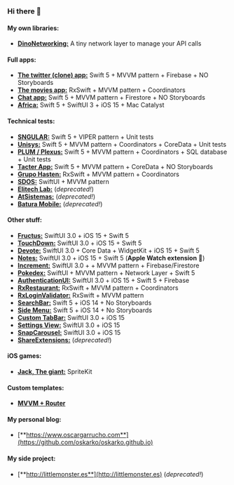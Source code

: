 ### Hi there 👋

#### My own libraries:
  - [**DinoNetworking:**](https://github.com/oskarko/DinoNetworking) A tiny network layer to manage your API calls 

#### Full apps:
  - [**The twitter (clone) app:**](https://github.com/oskarko/TwitterTutorial) Swift 5 + MVVM pattern + Firebase + NO Storyboards
  - [**The movies app:**](https://github.com/oskarko/TheMoviesApp) RxSwift + MVVM pattern + Coordinators
  - [**Chat app:**](https://github.com/oskarko/FireChat) Swift 5 + MVVM pattern + Firestore + NO Storyboards
  - [**Africa:**](https://github.com/oskarko/Africa) Swift 5 + SwiftUI 3 + iOS 15 + Mac Catalyst 
  
#### Technical tests:
  - [**SNGULAR:**](https://github.com/oskarko/SngularTechTest) Swift 5 + VIPER pattern + Unit tests
  - [**Unisys:**](https://github.com/oskarko/Unisys) Swift 5 + MVVM pattern + Coordinators + CoreData + Unit tests
  - [**PLUM / Plexus:**](https://github.com/oskarko/MARVEL-Heroes) Swift 5 + MVVM pattern + Coordinators + SQL database + Unit tests
  - [**Tacter App:**](https://github.com/oskarko/TacterApp) Swift 5 + MVVM pattern + CoreData + NO Storyboards
  - [**Grupo Hasten:**](https://github.com/oskarko/RxRGH) RxSwift + MVVM pattern + Coordinators
  - [**SDOS:**](https://github.com/oskarko/SDOSRepo) SwiftUI + MVVM pattern
  - [**Elitech Lab:**](https://github.com/oskarko/pruebaElitechLab) (*deprecated!*)
  - [**AtSistemas:**](https://github.com/oskarko/pruebaAtSistemas) (*deprecated!*)
  - [**Batura Mobile:**](https://github.com/oskarko/pruebaBaturaMobile) (*deprecated!*)
  
 #### Other stuff:
  - [**Fructus:**](https://github.com/oskarko/Fructus/) SwiftUI 3.0 + iOS 15 + Swift 5
  - [**TouchDown:**](https://github.com/oskarko/Touchdown/) SwiftUI 3.0 + iOS 15 + Swift 5
  - [**Devote:**](https://github.com/oskarko/Devote/) SwiftUI 3.0 + Core Data + WidgetKit + iOS 15 + Swift 5
  - [**Notes:**](https://github.com/oskarko/Notes) SwiftUI 3.0 + iOS 15 + Swift 5 (**Apple Watch extension** 👾)
  - [**Increment:**](https://github.com/oskarko/Increment) SwiftUI 3.0 + + MVVM pattern + Firebase/Firestore
  - [**Pokedex:**](https://github.com/oskarko/Pokedex) SwiftUI + MVVM pattern + Network Layer + Swift 5
  - [**AuthenticationUI:**](https://github.com/oskarko/AuthenticationUI/) SwiftUI 3.0 + iOS 15 + Swift 5 + Firebase
  - [**RxRestaurant:**](https://github.com/oskarko/RxRestaurantsList) RxSwift + MVVM pattern + Coordinators
  - [**RxLoginValidator:**](https://github.com/oskarko/RxLoginValidation) RxSwift + MVVM pattern
  - [**SearchBar:**](https://github.com/oskarko/SearchBar/) Swift 5 + iOS 14 + No Storyboards
  - [**Side Menu:**](https://github.com/oskarko/SideMenu) Swift 5 + iOS 14 + No Storyboards
  - [**Custom TabBar:**](https://github.com/oskarko/CustomTabBar) SwiftUI 3.0 + iOS 15
  - [**Settings View:**](https://github.com/oskarko/CustomSettingsView)  SwiftUI 3.0 + iOS 15
  - [**SnapCarousel:**](https://github.com/oskarko/SnapCarousel) SwiftUI 3.0 + iOS 15
  - [**ShareExtensions:**](https://github.com/oskarko/ShareExtensionExample) (*deprecated!*)

#### iOS games:
  - [**Jack, The giant:**](https://github.com/oskarko/JackTheGiantGame) SpriteKit


#### Custom templates:
  - [**MVVM + Router**](https://github.com/oskarko/MVVMRouter-Template)
  
  #### My personal blog:
  - [**https://www.oscargarrucho.com**](https://github.com/oskarko/oskarko.github.io)
  
  #### My side project:
  - [**http://littlemonster.es**](http://littlemonster.es) (*deprecated!*)
 
<!--
**oskarko/oskarko** is a ✨ _special_ ✨ repository because its `README.md` (this file) appears on your GitHub profile.

Here are some ideas to get you started:

- 🔭 I’m currently working on ...
- 🌱 I’m currently learning ...
- 👯 I’m looking to collaborate on ...
- 🤔 I’m looking for help with ...
- 💬 Ask me about ...
- 📫 How to reach me: ...
- 😄 Pronouns: ...
- ⚡ Fun fact: ...
-->
